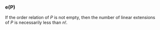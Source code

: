 ### e(P)

If the order relation of *P* is not empty, then the number of linear extensions
of *P* is necessarily less than *n!*.
